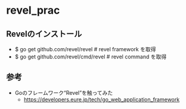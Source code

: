 # revel_prac
## Revelのインストール
- $ go get github.com/revel/revel # revel framework を取得
- $ go get github.com/revel/cmd/revel # revel command を取得

## 参考
- Goのフレームワーク“Revel”を触ってみた
  - https://developers.eure.jp/tech/go_web_application_framework

